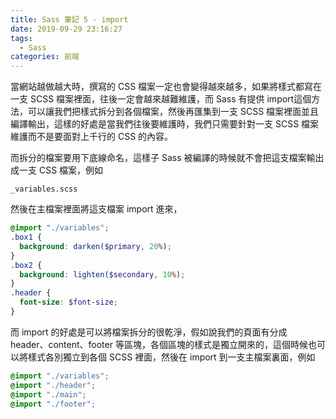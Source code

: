 ```yaml
---
title: Sass 筆記 5 - import
date: 2019-09-29 23:16:27
tags:
  - Sass
categories: 前端
---
```


當網站越做越大時，撰寫的 CSS 檔案一定也會變得越來越多，如果將樣式都寫在一支 SCSS 檔案裡面，往後一定會越來越難維護，而 Sass 有提供 import這個方法，可以讓我們把樣式拆分到各個檔案，然後再匯集到一支 SCSS 檔案裡面並且編譯輸出，這樣的好處是當我們往後要維護時，我們只需要針對一支 SCSS 檔案維護而不是要面對上千行的 CSS 的內容。

而拆分的檔案要用下底線命名，這樣子 Sass 被編譯的時候就不會把這支檔案輸出成一支 CSS 檔案，例如

```
_variables.scss
```

然後在主檔案裡面將這支檔案 import 進來，

``` SCSS
@import "./variables";
.box1 {
  background: darken($primary, 20%);
}
.box2 {
  background: lighten($secondary, 10%);
}
.header {
  font-size: $font-size;
}
```

而 import 的好處是可以將檔案拆分的很乾淨，假如說我們的頁面有分成 header、content、footer 等區塊，各個區塊的樣式是獨立開來的，這個時候也可以將樣式各別獨立到各個 SCSS 裡面，然後在 import 到一支主檔案裏面，例如

``` SCSS
@import "./variables";
@import "./header";
@import "./main";
@import "./footer";
```